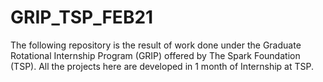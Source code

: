 # GRIP_TSP_FEB21
The following repository is the result of work done under the Graduate Rotational Internship Program (GRIP) offered by The Spark Foundation (TSP). All the projects here are developed in 1 month of Internship at TSP.
